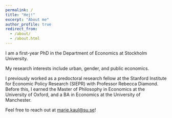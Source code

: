 ```yaml
---
permalink: /
title: "Hej!"
excerpt: "About me"
author_profile: true
redirect_from: 
  - /about/
  - /about.html
---
```


I am a first-year PhD in the Department of Economics at Stockholm University. 

My research interests include urban, gender, and public economics. 

I previously worked as a predoctoral research fellow at the Stanford Institute for Economic Policy Research (SIEPR) with Professor Rebecca Diamond. Before this, I earned the Master of Philosophy in Economics at the University of Oxford, and a BA in Economics at the University of Manchester. 

Feel free to reach out at marie.kaul@su.se!
